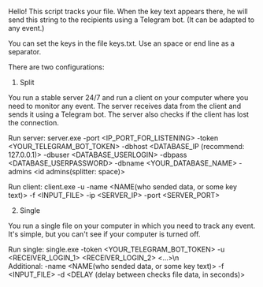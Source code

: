 
Hello! This script tracks your file. When the key text appears there, he will send this string to the recipients using a Telegram bot. (It can be adapted to any event.)


You can set the keys in the file keys.txt. Use an space or end line as a separator.

There are two configurations:

1. Split

You run a stable server 24/7 and run a client on your computer where you need to monitor any event.
The server receives data from the client and sends it using a Telegram bot. The server also checks if the client has lost the connection.

Run server:
server.exe -port <IP_PORT_FOR_LISTENING> -token <YOUR_TELEGRAM_BOT_TOKEN> -dbhost <DATABASE_IP (recommend: 127.0.0.1)> -dbuser <DATABASE_USERLOGIN> -dbpass <DATABASE_USERPASSWORD> -dbname <YOUR_DATABASE_NAME> -admins <id admins(splitter: space)>

Run client:
client.exe -u <LOGIN> -name <NAME(who sended data, or some key text)> -f <INPUT_FILE> -ip <SERVER_IP> -port <SERVER_PORT>


2. Single

You run a single file on your computer in which you need to track any event. It's simple, but you can't see if your computer is turned off.

Run single:
	single.exe -token <YOUR_TELEGRAM_BOT_TOKEN> -u <RECEIVER_LOGIN_1> <RECEIVER_LOGIN_2> <...>\n\
 Additional: -name <NAME(who sended data, or some key text)> -f <INPUT_FILE> -d <DELAY (delay between checks file data, in seconds)>